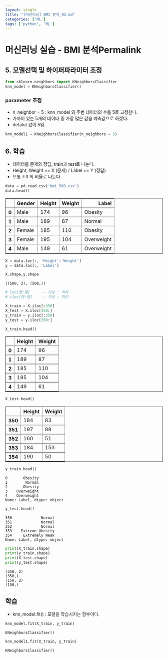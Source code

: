 ```yaml
---
layout: single
title: "[머신러닝] BMI 분석_03.md"
categories: ['ML']
tags: ['python', 'ML']
---
```

# 머신러닝 실습 - BMI 분석Permalink

## 5. 모델선택 및 하이퍼파라미터 조정


```python
from sklearn.neighbors import KNeighborsClassifier
knn_model = KNeighborsClassifier()
```

### parameter 조정
- n_neighbor = 5 : knn_model 의 주변 데이터의 수를 5로 고정한다. 
- 가까이 있는 5개의 데이터 중 가장 많은 값을 예측값으로 하겠다.
- defalut 값이 5임.
 
```python
knn_model1 = KNeighborsClassifier(n_neighbors = 5)
```

## 6. 학습
- 데이터를 문제와 정답, train과 test로 나눈다.
- Height, Weight == X (문제) / Label == Y (정답)
- 보통 7:3 의 비율로 나눈다.

```python
data = pd.read_csv('bmi_500.csv')
data.head()
```




<div>
<style scoped>
    .dataframe tbody tr th:only-of-type {
        vertical-align: middle;
    }

    .dataframe tbody tr th {
        vertical-align: top;
    }

    .dataframe thead th {
        text-align: right;
    }
</style>
<table border="1" class="dataframe">
  <thead>
    <tr style="text-align: right;">
      <th></th>
      <th>Gender</th>
      <th>Height</th>
      <th>Weight</th>
      <th>Label</th>
    </tr>
  </thead>
  <tbody>
    <tr>
      <th>0</th>
      <td>Male</td>
      <td>174</td>
      <td>96</td>
      <td>Obesity</td>
    </tr>
    <tr>
      <th>1</th>
      <td>Male</td>
      <td>189</td>
      <td>87</td>
      <td>Normal</td>
    </tr>
    <tr>
      <th>2</th>
      <td>Female</td>
      <td>185</td>
      <td>110</td>
      <td>Obesity</td>
    </tr>
    <tr>
      <th>3</th>
      <td>Female</td>
      <td>195</td>
      <td>104</td>
      <td>Overweight</td>
    </tr>
    <tr>
      <th>4</th>
      <td>Male</td>
      <td>149</td>
      <td>61</td>
      <td>Overweight</td>
    </tr>
  </tbody>
</table>
</div>




```python
X = data.loc[:, 'Height':'Weight']
y = data.loc[:, 'Label']
```


```python
X.shape,y.shape
```




    ((500, 2), (500,))




```python
# loc[행:열]     -- 이상 : 이하
# iloc[행:열]    -- 이상 : 미만

X_train = X.iloc[:350]
X_test = X.iloc[350:]
y_train = y.iloc[:350]
y_test = y.iloc[350:]
```


```python
X_train.head()
```




<div>
<style scoped>
    .dataframe tbody tr th:only-of-type {
        vertical-align: middle;
    }

    .dataframe tbody tr th {
        vertical-align: top;
    }

    .dataframe thead th {
        text-align: right;
    }
</style>
<table border="1" class="dataframe">
  <thead>
    <tr style="text-align: right;">
      <th></th>
      <th>Height</th>
      <th>Weight</th>
    </tr>
  </thead>
  <tbody>
    <tr>
      <th>0</th>
      <td>174</td>
      <td>96</td>
    </tr>
    <tr>
      <th>1</th>
      <td>189</td>
      <td>87</td>
    </tr>
    <tr>
      <th>2</th>
      <td>185</td>
      <td>110</td>
    </tr>
    <tr>
      <th>3</th>
      <td>195</td>
      <td>104</td>
    </tr>
    <tr>
      <th>4</th>
      <td>149</td>
      <td>61</td>
    </tr>
  </tbody>
</table>
</div>




```python
X_test.head()
```




<div>
<style scoped>
    .dataframe tbody tr th:only-of-type {
        vertical-align: middle;
    }

    .dataframe tbody tr th {
        vertical-align: top;
    }

    .dataframe thead th {
        text-align: right;
    }
</style>
<table border="1" class="dataframe">
  <thead>
    <tr style="text-align: right;">
      <th></th>
      <th>Height</th>
      <th>Weight</th>
    </tr>
  </thead>
  <tbody>
    <tr>
      <th>350</th>
      <td>184</td>
      <td>83</td>
    </tr>
    <tr>
      <th>351</th>
      <td>197</td>
      <td>88</td>
    </tr>
    <tr>
      <th>352</th>
      <td>160</td>
      <td>51</td>
    </tr>
    <tr>
      <th>353</th>
      <td>184</td>
      <td>153</td>
    </tr>
    <tr>
      <th>354</th>
      <td>190</td>
      <td>50</td>
    </tr>
  </tbody>
</table>
</div>




```python
y_train.head()
```




    0       Obesity
    1        Normal
    2       Obesity
    3    Overweight
    4    Overweight
    Name: Label, dtype: object




```python
y_test.head()
```




    350             Normal
    351             Normal
    352             Normal
    353    Extreme Obesity
    354     Extremely Weak
    Name: Label, dtype: object




```python
print(X_train.shape)
print(y_train.shape)
print(X_test.shape)
print(y_test.shape)
```

    (350, 2)
    (350,)
    (150, 2)
    (150,)
    

## 학습
- knn_model.fit() : 모델을 학습시키는 함수이다. 

```python
knn_model.fit(X_train, y_train)
```




    KNeighborsClassifier()




```python
knn_model1.fit(X_train, y_train)
```




    KNeighborsClassifier()


